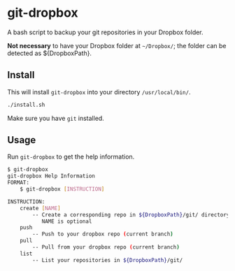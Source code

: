 # git-dropbox

A bash script to backup your git repositories in your Dropbox folder. 

**Not necessary** to have your Dropbox folder at `~/Dropbox/`; the folder can be detected as ${DropboxPath}.

## Install
This will install `git-dropbox` into your directory `/usr/local/bin/`.

```bash
./install.sh 
```

Make sure you have `git` installed.

## Usage

Run `git-dropbox` to get the help information.

```bash
$ git-dropbox
git-dropbox Help Information
FORMAT:
	$ git-dropbox [INSTRUCTION]

INSTRUCTION:
	create [NAME]
		-- Create a corresponding repo in ${DropboxPath}/git/ directory, 
           NAME is optional
	push 
		-- Push to your dropbox repo (current branch)
	pull 
		-- Pull from your dropbox repo (current branch)
	list 
		-- List your repositories in ${DropboxPath}/git/
```
